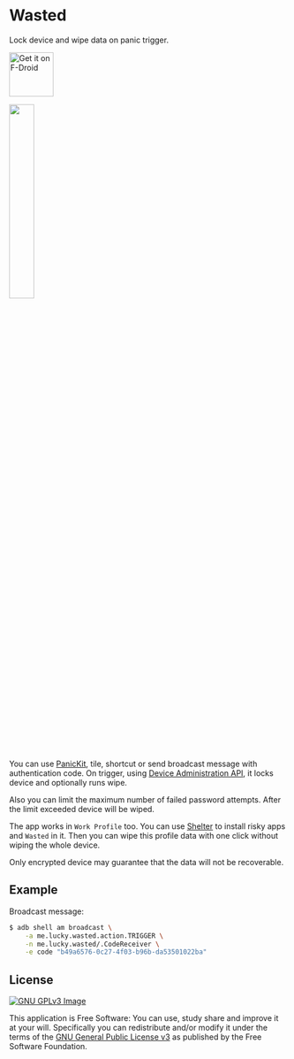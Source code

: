 # Wasted

Lock device and wipe data on panic trigger.

[<img 
     src="https://fdroid.gitlab.io/artwork/badge/get-it-on.png"
     alt="Get it on F-Droid"
     height="80">](https://f-droid.org/packages/me.lucky.wasted/)

<img 
     src="https://user-images.githubusercontent.com/53379023/148635108-ebd6c331-b7e5-4fe6-a60b-fc224398c920.png" 
     width="30%" 
     height="30%">

You can use [PanicKit](https://guardianproject.info/code/panickit/), tile, shortcut or send 
broadcast message with authentication code. On trigger, using 
[Device Administration API](https://developer.android.com/guide/topics/admin/device-admin), it 
locks device and optionally runs wipe.

Also you can limit the maximum number of failed password attempts. After the limit exceeded device 
will be wiped.

The app works in `Work Profile` too. You can use [Shelter](https://github.com/PeterCxy/Shelter) to 
install risky apps and `Wasted` in it. Then you can wipe this profile data with one click without 
wiping the whole device.

Only encrypted device may guarantee that the data will not be recoverable.

## Example

Broadcast message:
```sh
$ adb shell am broadcast \
    -a me.lucky.wasted.action.TRIGGER \
    -n me.lucky.wasted/.CodeReceiver \
    -e code "b49a6576-0c27-4f03-b96b-da53501022ba"
```

## License
[![GNU GPLv3 Image](https://www.gnu.org/graphics/gplv3-127x51.png)](https://www.gnu.org/licenses/gpl-3.0.en.html)  

This application is Free Software: You can use, study share and improve it at your will. 
Specifically you can redistribute and/or modify it under the terms of the
[GNU General Public License v3](https://www.gnu.org/licenses/gpl.html) as published by the Free 
Software Foundation.
